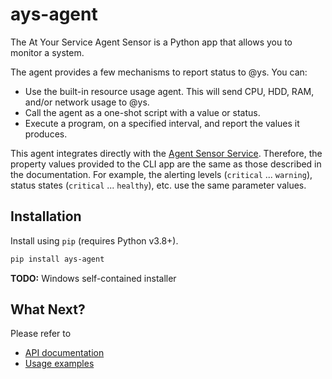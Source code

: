# ays-agent

The At Your Service Agent Sensor is a Python app that allows you to monitor a system.

The agent provides a few mechanisms to report status to @ys. You can:

- Use the built-in resource usage agent. This will send CPU, HDD, RAM, and/or network usage to @ys.
- Call the agent as a one-shot script with a value or status.
- Execute a program, on a specified interval, and report the values it produces.

This agent integrates directly with the [Agent Sensor Service](https://api.bithead.io:8443/help/library/what-is-an-agent/). Therefore, the property values provided to the CLI app are the same as those described in the documentation. For example, the alerting levels (`critical` ... `warning`), status states (`critical` ... `healthy`), etc. use the same parameter values.

## Installation

Install using `pip` (requires Python v3.8+).

```bash
pip install ays-agent
```

**TODO:** Windows self-contained installer

## What Next?

Please refer to

- [API documentation](docs/api.md)
- [Usage examples](docs/usage.md)
